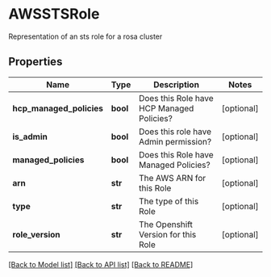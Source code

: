 # AWSSTSRole

Representation of an sts role for a rosa cluster
## Properties
Name | Type | Description | Notes
------------ | ------------- | ------------- | -------------
**hcp_managed_policies** | **bool** | Does this Role have HCP Managed Policies? | [optional] 
**is_admin** | **bool** | Does this role have Admin permission? | [optional] 
**managed_policies** | **bool** | Does this Role have Managed Policies? | [optional] 
**arn** | **str** | The AWS ARN for this Role | [optional] 
**type** | **str** | The type of this Role | [optional] 
**role_version** | **str** | The Openshift Version for this Role | [optional] 

[[Back to Model list]](../README.md#documentation-for-models) [[Back to API list]](../README.md#documentation-for-api-endpoints) [[Back to README]](../README.md)


